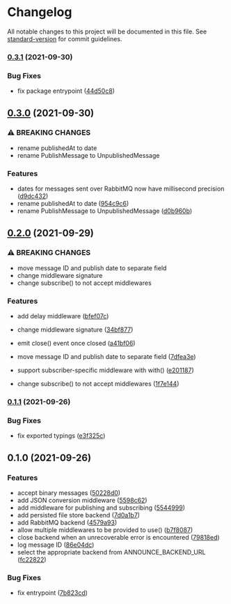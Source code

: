 # Changelog

All notable changes to this project will be documented in this file. See [standard-version](https://github.com/conventional-changelog/standard-version) for commit guidelines.

### [0.3.1](https://gitlab.com/emigrad/announce/compare/v0.3.0...v0.3.1) (2021-09-30)


### Bug Fixes

* fix package entrypoint ([44d50c8](https://gitlab.com/emigrad/announce/commit/44d50c8921ef7cc1282a635318d63a37c8edcd5c))

## [0.3.0](https://gitlab.com/emigrad/announce/compare/v0.2.0...v0.3.0) (2021-09-30)


### ⚠ BREAKING CHANGES

* rename publishedAt to date
* rename PublishMessage to UnpublishedMessage

### Features

* dates for messages sent over RabbitMQ now have millisecond precision ([d9dc432](https://gitlab.com/emigrad/announce/commit/d9dc43206657544f30e6957816d313c69932199d))
* rename publishedAt to date ([954c9c6](https://gitlab.com/emigrad/announce/commit/954c9c6899d0b3767d882deaf0ddf07677fe60f4))
* rename PublishMessage to UnpublishedMessage ([d0b960b](https://gitlab.com/emigrad/announce/commit/d0b960b4344a09b17f092f72cbd9493bedb8a494))

## [0.2.0](https://gitlab.com/emigrad/announce/compare/v0.1.1...v0.2.0) (2021-09-29)


### ⚠ BREAKING CHANGES

* move message ID and publish date to separate field
* change middleware signature
* change subscribe() to not accept middlewares

### Features

* add delay middleware ([bfef07c](https://gitlab.com/emigrad/announce/commit/bfef07c8248a7a1ec13cb50ed1ef2713244fad52))
* change middleware signature ([34bf877](https://gitlab.com/emigrad/announce/commit/34bf8773f69c4b5cdca07637954555b4c5c26668))
* emit close() event once closed ([a41bf06](https://gitlab.com/emigrad/announce/commit/a41bf064909ab8e6f4dbc47911b91154b95b87d5))
* move message ID and publish date to separate field ([7dfea3e](https://gitlab.com/emigrad/announce/commit/7dfea3e6c1fda989ea5618fe563d91ab4b817846))
* support subscriber-specific middleware with with() ([e201187](https://gitlab.com/emigrad/announce/commit/e2011870e4ad43508df6de315fa085afaf003cd4))


* change subscribe() to not accept middlewares ([1f7e144](https://gitlab.com/emigrad/announce/commit/1f7e144eba9bd638032ead5378511faf8a1a8148))

### [0.1.1](https://gitlab.com/emigrad/announce/compare/v0.1.0...v0.1.1) (2021-09-26)


### Bug Fixes

* fix exported typings ([e3f325c](https://gitlab.com/emigrad/announce/commit/e3f325cefaf2b2339204cadbb35b54994a5a035b))

## 0.1.0 (2021-09-26)


### Features

* accept binary messages ([50228d0](https://gitlab.com/emigrad/announce/commit/50228d0a32d17581bb56a4d1ab6a169304c953e1))
* add JSON conversion middleware ([5598c62](https://gitlab.com/emigrad/announce/commit/5598c624bb2371012b0d166f114913034f02d197))
* add middleware for publishing and subscribing ([5544999](https://gitlab.com/emigrad/announce/commit/5544999b3b4289939017c17aaa6d038daf2af319))
* add persisted file store backend ([7d0a1b7](https://gitlab.com/emigrad/announce/commit/7d0a1b704e86d9816c7e46b50e16735b80919674))
* add RabbitMQ backend ([4579a93](https://gitlab.com/emigrad/announce/commit/4579a9397a338c6ae8d6a9e6a2ec0ca60743ebd5))
* allow multiple middlewares to be provided to use() ([b7f8087](https://gitlab.com/emigrad/announce/commit/b7f808791f5f7602401560257ea3b21c9c91a268))
* close backend when an unrecoverable error is encountered ([79818ed](https://gitlab.com/emigrad/announce/commit/79818edb7f318ca8fe6c1d9a84491c5a585f0fce))
* log message ID ([86e04dc](https://gitlab.com/emigrad/announce/commit/86e04dc8c12460699edb20b4e9189cd981d3c897))
* select the appropriate backend from ANNOUNCE_BACKEND_URL ([fc22822](https://gitlab.com/emigrad/announce/commit/fc2282275517a756fd929a5d6db6e1217558ae1b))


### Bug Fixes

* fix entrypoint ([7b823cd](https://gitlab.com/emigrad/announce/commit/7b823cdb0ae4dc411c229964b012a98fb92635f4))
